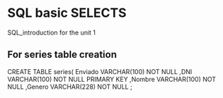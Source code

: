 # SQL basic SELECTS

SQL_introduction for the unit 1

## For series table creation

CREATE TABLE series(
  Enviado VARCHAR(100) NOT NULL
  ,DNI    VARCHAR(100) NOT NULL PRIMARY KEY
  ,Nombre VARCHAR(100) NOT NULL
  ,Genero VARCHAR(228) NOT NULL
  ;

